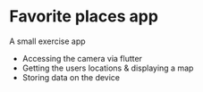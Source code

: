 # Favorite places app

A small exercise app
- Accessing the camera via flutter
- Getting the users locations & displaying a map
- Storing data on the device
